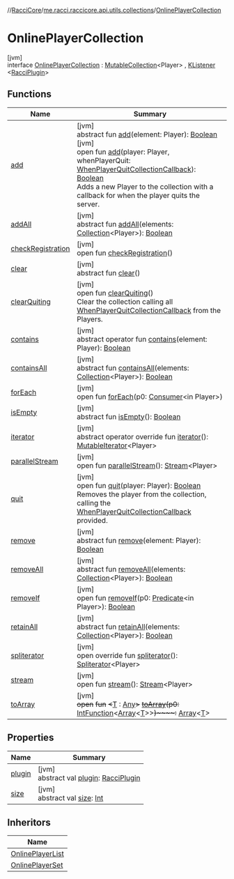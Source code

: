 //[RacciCore](../../../index.md)/[me.racci.raccicore.api.utils.collections](../index.md)/[OnlinePlayerCollection](index.md)

# OnlinePlayerCollection

[jvm]\
interface [OnlinePlayerCollection](index.md) : [MutableCollection](https://kotlinlang.org/api/latest/jvm/stdlib/kotlin.collections/-mutable-collection/index.html)&lt;Player&gt; , [KListener](../../me.racci.raccicore.api.extensions/-k-listener/index.md)
&lt;[RacciPlugin](../../me.racci.raccicore.api.plugin/-racci-plugin/index.md)&gt;

## Functions

| Name | Summary |
|---|---|
| [add](index.md#-1363033720%2FFunctions%2F-1216412040) | [jvm]<br>abstract fun [add](index.md#-1363033720%2FFunctions%2F-1216412040)(element: Player): [Boolean](https://kotlinlang.org/api/latest/jvm/stdlib/kotlin/-boolean/index.html)<br>[jvm]<br>open fun [add](add.md)(player: Player, whenPlayerQuit: [WhenPlayerQuitCollectionCallback](../index.md#-1583039622%2FClasslikes%2F-1216412040)): [Boolean](https://kotlinlang.org/api/latest/jvm/stdlib/kotlin/-boolean/index.html)<br>Adds a new Player to the collection with a callback for when the player quits the server. |
| [addAll](index.md#1674017175%2FFunctions%2F-1216412040) | [jvm]<br>abstract fun [addAll](index.md#1674017175%2FFunctions%2F-1216412040)(elements: [Collection](https://kotlinlang.org/api/latest/jvm/stdlib/kotlin.collections/-collection/index.html)&lt;Player&gt;): [Boolean](https://kotlinlang.org/api/latest/jvm/stdlib/kotlin/-boolean/index.html) |
| [checkRegistration](check-registration.md) | [jvm]<br>open fun [checkRegistration](check-registration.md)() |
| [clear](index.md#1405312578%2FFunctions%2F-1216412040) | [jvm]<br>abstract fun [clear](index.md#1405312578%2FFunctions%2F-1216412040)() |
| [clearQuiting](clear-quiting.md) | [jvm]<br>open fun [clearQuiting](clear-quiting.md)()<br>Clear the collection calling all [WhenPlayerQuitCollectionCallback](../index.md#-1583039622%2FClasslikes%2F-1216412040) from the Players. |
| [contains](index.md#-1747698034%2FFunctions%2F-1216412040) | [jvm]<br>abstract operator fun [contains](index.md#-1747698034%2FFunctions%2F-1216412040)(element: Player): [Boolean](https://kotlinlang.org/api/latest/jvm/stdlib/kotlin/-boolean/index.html) |
| [containsAll](index.md#-955304675%2FFunctions%2F-1216412040) | [jvm]<br>abstract fun [containsAll](index.md#-955304675%2FFunctions%2F-1216412040)(elements: [Collection](https://kotlinlang.org/api/latest/jvm/stdlib/kotlin.collections/-collection/index.html)&lt;Player&gt;): [Boolean](https://kotlinlang.org/api/latest/jvm/stdlib/kotlin/-boolean/index.html) |
| [forEach](index.md#-1461011823%2FFunctions%2F-1216412040) | [jvm]<br>open fun [forEach](index.md#-1461011823%2FFunctions%2F-1216412040)(p0: [Consumer](https://docs.oracle.com/javase/8/docs/api/java/util/function/Consumer.html)&lt;in Player&gt;) |
| [isEmpty](index.md#-719293276%2FFunctions%2F-1216412040) | [jvm]<br>abstract fun [isEmpty](index.md#-719293276%2FFunctions%2F-1216412040)(): [Boolean](https://kotlinlang.org/api/latest/jvm/stdlib/kotlin/-boolean/index.html) |
| [iterator](index.md#1177836957%2FFunctions%2F-1216412040) | [jvm]<br>abstract operator override fun [iterator](index.md#1177836957%2FFunctions%2F-1216412040)(): [MutableIterator](https://kotlinlang.org/api/latest/jvm/stdlib/kotlin.collections/-mutable-iterator/index.html)&lt;Player&gt; |
| [parallelStream](index.md#-1592339412%2FFunctions%2F-1216412040) | [jvm]<br>open fun [parallelStream](index.md#-1592339412%2FFunctions%2F-1216412040)(): [Stream](https://docs.oracle.com/javase/8/docs/api/java/util/stream/Stream.html)&lt;Player&gt; |
| [quit](quit.md) | [jvm]<br>open fun [quit](quit.md)(player: Player): [Boolean](https://kotlinlang.org/api/latest/jvm/stdlib/kotlin/-boolean/index.html)<br>Removes the player from the collection, calling the [WhenPlayerQuitCollectionCallback](../index.md#-1583039622%2FClasslikes%2F-1216412040) provided. |
| [remove](index.md#-1832428191%2FFunctions%2F-1216412040) | [jvm]<br>abstract fun [remove](index.md#-1832428191%2FFunctions%2F-1216412040)(element: Player): [Boolean](https://kotlinlang.org/api/latest/jvm/stdlib/kotlin/-boolean/index.html) |
| [removeAll](index.md#1885396784%2FFunctions%2F-1216412040) | [jvm]<br>abstract fun [removeAll](index.md#1885396784%2FFunctions%2F-1216412040)(elements: [Collection](https://kotlinlang.org/api/latest/jvm/stdlib/kotlin.collections/-collection/index.html)&lt;Player&gt;): [Boolean](https://kotlinlang.org/api/latest/jvm/stdlib/kotlin/-boolean/index.html) |
| [removeIf](index.md#-1875219347%2FFunctions%2F-1216412040) | [jvm]<br>open fun [removeIf](index.md#-1875219347%2FFunctions%2F-1216412040)(p0: [Predicate](https://docs.oracle.com/javase/8/docs/api/java/util/function/Predicate.html)&lt;in Player&gt;): [Boolean](https://kotlinlang.org/api/latest/jvm/stdlib/kotlin/-boolean/index.html) |
| [retainAll](index.md#-667323121%2FFunctions%2F-1216412040) | [jvm]<br>abstract fun [retainAll](index.md#-667323121%2FFunctions%2F-1216412040)(elements: [Collection](https://kotlinlang.org/api/latest/jvm/stdlib/kotlin.collections/-collection/index.html)&lt;Player&gt;): [Boolean](https://kotlinlang.org/api/latest/jvm/stdlib/kotlin/-boolean/index.html) |
| [spliterator](index.md#1956926474%2FFunctions%2F-1216412040) | [jvm]<br>open override fun [spliterator](index.md#1956926474%2FFunctions%2F-1216412040)(): [Spliterator](https://docs.oracle.com/javase/8/docs/api/java/util/Spliterator.html)&lt;Player&gt; |
| [stream](index.md#135225651%2FFunctions%2F-1216412040) | [jvm]<br>open fun [stream](index.md#135225651%2FFunctions%2F-1216412040)(): [Stream](https://docs.oracle.com/javase/8/docs/api/java/util/stream/Stream.html)&lt;Player&gt; |
| [toArray](index.md#-1215154575%2FFunctions%2F-1216412040) | [jvm]<br>~~open~~ ~~fun~~ ~~&lt;~~[T](index.md#-1215154575%2FFunctions%2F-1216412040) : [Any](https://kotlinlang.org/api/latest/jvm/stdlib/kotlin/-any/index.html)~~&gt;~~ [~~toArray~~](index.md#-1215154575%2FFunctions%2F-1216412040)~~(~~~~p0~~~~:~~ [IntFunction](https://docs.oracle.com/javase/8/docs/api/java/util/function/IntFunction.html)&lt;[Array](https://kotlinlang.org/api/latest/jvm/stdlib/kotlin/-array/index.html)&lt;[T](index.md#-1215154575%2FFunctions%2F-1216412040)&gt;&gt;~~)~~~~:~~ [Array](https://kotlinlang.org/api/latest/jvm/stdlib/kotlin/-array/index.html)&lt;[T](index.md#-1215154575%2FFunctions%2F-1216412040)&gt; |

## Properties

| Name | Summary |
|---|---|
| [plugin](../../me.racci.raccicore.api.extensions/-with-plugin/plugin.md) | [jvm]<br>abstract val [plugin](../../me.racci.raccicore.api.extensions/-with-plugin/plugin.md): [RacciPlugin](../../me.racci.raccicore.api.plugin/-racci-plugin/index.md) |
| [size](index.md#-113084078%2FProperties%2F-1216412040) | [jvm]<br>abstract val [size](index.md#-113084078%2FProperties%2F-1216412040): [Int](https://kotlinlang.org/api/latest/jvm/stdlib/kotlin/-int/index.html) |

## Inheritors

| Name |
|---|
| [OnlinePlayerList](../-online-player-list/index.md) |
| [OnlinePlayerSet](../-online-player-set/index.md) |
